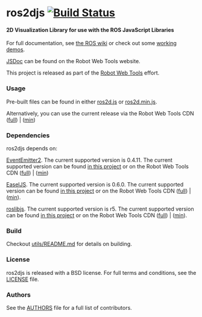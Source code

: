 ros2djs [![Build Status](https://api.travis-ci.org/RobotWebTools/ros2djs.png)](https://travis-ci.org/RobotWebTools/ros2djs)
=======

#### 2D Visualization Library for use with the ROS JavaScript Libraries
For full documentation, see [the ROS wiki](http://ros.org/wiki/ros2djs) or check out some [working demos](http://robotwebtools.org/).

[JSDoc](http://robotwebtools.org/jsdoc/ros2djs/current/) can be found on the Robot Web Tools website.

This project is released as part of the [Robot Web Tools](http://robotwebtools.org/) effort.

### Usage
Pre-built files can be found in either [ros2d.js](build/ros2d.js) or [ros2d.min.js](build/ros2d.min.js).

Alternatively, you can use the current release via the Robot Web Tools CDN ([full](http://cdn.robotwebtools.org/ros2djs/current/ros2d.js)) | ([min](http://cdn.robotwebtools.org/ros2djs/current/ros2d.min.js))

### Dependencies
ros2djs depends on:

[EventEmitter2](https://github.com/hij1nx/EventEmitter2). The current supported version is 0.4.11.
The current supported version can be found [in this project](include/EventEmitter2/eventemitter2.js) or on the Robot Web Tools CDN ([full](http://cdn.robotwebtools.org/EventEmitter2/0.4.11/eventemitter2.js)) | ([min](http://cdn.robotwebtools.org/EventEmitter2/0.4.11/eventemitter2.min.js))

[EaselJS](https://github.com/CreateJS/EaselJS/). The current supported version is 0.6.0.
The current supported version can be found [in this project](include/EaselJS/easeljs.js) or on the Robot Web Tools CDN ([full](http://cdn.robotwebtools.org/EaselJS/0.6.0/easeljs.js)) | ([min](http://cdn.robotwebtools.org/EaselJS/0.6.0/easeljs.min.js)).

[roslibjs](https://github.com/RobotWebTools/roslibjs). The current supported version is r5.
The current supported version can be found [in this project](include/roslibjs/roslib.js) or on the Robot Web Tools CDN ([full](http://cdn.robotwebtools.org/roslibjs/r4/roslib.js)) | ([min](http://cdn.robotwebtools.org/roslibjs/r5/roslib.min.js)).

### Build
Checkout [utils/README.md](utils/README.md) for details on building.

### License
ros2djs is released with a BSD license. For full terms and conditions, see the [LICENSE](LICENSE) file.

### Authors
See the [AUTHORS](AUTHORS) file for a full list of contributors.

